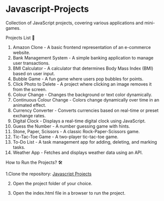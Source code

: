 # Javascript-Projects
Collection of JavaScript projects, covering various applications and mini-games.

Projects List 📂
1. Amazon Clone - A basic frontend representation of an e-commerce website.
2. Bank Management System - A simple banking application to manage user transactions.
3. BMI Calculator - A calculator that determines Body Mass Index (BMI) based on user input.
4. Bubble Game - A fun game where users pop bubbles for points.
5. Click Photo to Delete - A project where clicking an image removes it from the screen.
6. Colour Change - Changes the background or text color dynamically.
7. Continuous Colour Change - Colors change dynamically over time in an animated effect.
8. Currency Converter - Converts currencies based on real-time or preset exchange rates.
9. Digital Clock - Displays a real-time digital clock using JavaScript.
10. Guess the Number - A number guessing game with hints.
11. Stone, Paper, Scissors - A classic Rock-Paper-Scissors game.
12. Tic-Tac-Toe Game - A two-player tic-tac-toe game.
13. To-Do List - A task management app for adding, deleting, and marking tasks.
14. Weather App - Fetches and displays weather data using an API.

How to Run the Projects? 🛠

1.Clone the repository:
[Javascript Projects](https://github.com/Kruti0311/Javascript-Projects.git)

2. Open the project folder of your choice.
  
3. Open the index.html file in a browser to run the project.
